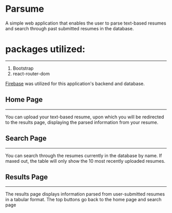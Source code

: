 # Parsume

A simple web application that enables the user to parse text-based resumes and search through past submitted resumes in the database.

# packages utilized:
---
1. Bootstrap
2. react-router-dom

[Firebase](https://console.firebase.google.com/) was utilized for this application's backend and database.

## Home Page
---
You can upload your text-based resume, upon which you will be redirected to the results page, displaying the parsed information from your resume.

## Search Page
---
You can search through the resumes currently in the database by name. If maxed out, the table will only show the 10 most recently uploaded resumes. 

## Results Page
---
The results page displays information parsed from user-submitted resumes in a tabular format. The top buttons go back to the home page and search page 